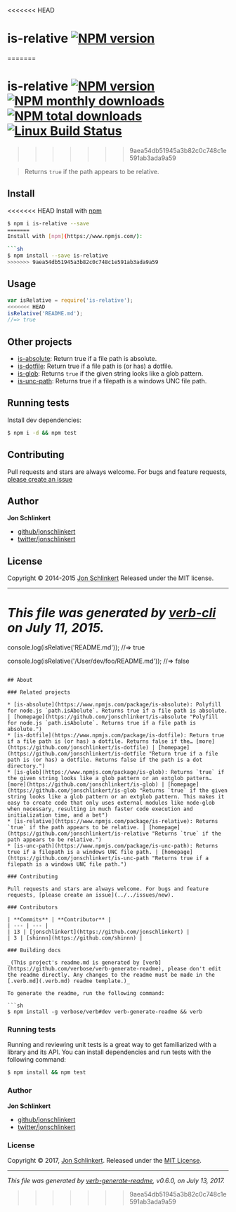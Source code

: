 <<<<<<< HEAD
# is-relative [![NPM version](https://badge.fury.io/js/is-relative.svg)](http://badge.fury.io/js/is-relative)
=======
# is-relative [![NPM version](https://img.shields.io/npm/v/is-relative.svg?style=flat)](https://www.npmjs.com/package/is-relative) [![NPM monthly downloads](https://img.shields.io/npm/dm/is-relative.svg?style=flat)](https://npmjs.org/package/is-relative) [![NPM total downloads](https://img.shields.io/npm/dt/is-relative.svg?style=flat)](https://npmjs.org/package/is-relative) [![Linux Build Status](https://img.shields.io/travis/jonschlinkert/is-relative.svg?style=flat&label=Travis)](https://travis-ci.org/jonschlinkert/is-relative)
>>>>>>> 9aea54db51945a3b82c0c748c1e591ab3ada9a59

> Returns `true` if the path appears to be relative.

## Install

<<<<<<< HEAD
Install with [npm](https://www.npmjs.com/)

```sh
$ npm i is-relative --save
=======
Install with [npm](https://www.npmjs.com/):

```sh
$ npm install --save is-relative
>>>>>>> 9aea54db51945a3b82c0c748c1e591ab3ada9a59
```

## Usage

```js
var isRelative = require('is-relative');
<<<<<<< HEAD
isRelative('README.md');
//=> true
```

## Other projects

* [is-absolute](https://github.com/jonschlinkert/is-absolute): Return true if a file path is absolute.
* [is-dotfile](https://github.com/jonschlinkert/is-dotfile): Return true if a file path is (or has) a dotfile.
* [is-glob](https://github.com/jonschlinkert/is-glob): Returns `true` if the given string looks like a glob pattern.
* [is-unc-path](https://github.com/jonschlinkert/is-unc-path): Returns true if a filepath is a windows UNC file path.

## Running tests

Install dev dependencies:

```sh
$ npm i -d && npm test
```

## Contributing

Pull requests and stars are always welcome. For bugs and feature requests, [please create an issue](https://github.com/jonschlinkert/is-relative/issues/new)

## Author

**Jon Schlinkert**

+ [github/jonschlinkert](https://github.com/jonschlinkert)
+ [twitter/jonschlinkert](http://twitter.com/jonschlinkert)

## License

Copyright © 2014-2015 [Jon Schlinkert](https://github.com/jonschlinkert)
Released under the MIT license.

***

_This file was generated by [verb-cli](https://github.com/assemble/verb-cli) on July 11, 2015._
=======
console.log(isRelative('README.md'));
//=> true

console.log(isRelative('/User/dev/foo/README.md'));
//=> false
```

## About

### Related projects

* [is-absolute](https://www.npmjs.com/package/is-absolute): Polyfill for node.js `path.isAbolute`. Returns true if a file path is absolute. | [homepage](https://github.com/jonschlinkert/is-absolute "Polyfill for node.js `path.isAbolute`. Returns true if a file path is absolute.")
* [is-dotfile](https://www.npmjs.com/package/is-dotfile): Return true if a file path is (or has) a dotfile. Returns false if the… [more](https://github.com/jonschlinkert/is-dotfile) | [homepage](https://github.com/jonschlinkert/is-dotfile "Return true if a file path is (or has) a dotfile. Returns false if the path is a dot directory.")
* [is-glob](https://www.npmjs.com/package/is-glob): Returns `true` if the given string looks like a glob pattern or an extglob pattern… [more](https://github.com/jonschlinkert/is-glob) | [homepage](https://github.com/jonschlinkert/is-glob "Returns `true` if the given string looks like a glob pattern or an extglob pattern. This makes it easy to create code that only uses external modules like node-glob when necessary, resulting in much faster code execution and initialization time, and a bet")
* [is-relative](https://www.npmjs.com/package/is-relative): Returns `true` if the path appears to be relative. | [homepage](https://github.com/jonschlinkert/is-relative "Returns `true` if the path appears to be relative.")
* [is-unc-path](https://www.npmjs.com/package/is-unc-path): Returns true if a filepath is a windows UNC file path. | [homepage](https://github.com/jonschlinkert/is-unc-path "Returns true if a filepath is a windows UNC file path.")

### Contributing

Pull requests and stars are always welcome. For bugs and feature requests, [please create an issue](../../issues/new).

### Contributors

| **Commits** | **Contributor** | 
| --- | --- |
| 13 | [jonschlinkert](https://github.com/jonschlinkert) |
| 3 | [shinnn](https://github.com/shinnn) |

### Building docs

_(This project's readme.md is generated by [verb](https://github.com/verbose/verb-generate-readme), please don't edit the readme directly. Any changes to the readme must be made in the [.verb.md](.verb.md) readme template.)_

To generate the readme, run the following command:

```sh
$ npm install -g verbose/verb#dev verb-generate-readme && verb
```

### Running tests

Running and reviewing unit tests is a great way to get familiarized with a library and its API. You can install dependencies and run tests with the following command:

```sh
$ npm install && npm test
```

### Author

**Jon Schlinkert**

* [github/jonschlinkert](https://github.com/jonschlinkert)
* [twitter/jonschlinkert](https://twitter.com/jonschlinkert)

### License

Copyright © 2017, [Jon Schlinkert](https://github.com/jonschlinkert).
Released under the [MIT License](LICENSE).

***

_This file was generated by [verb-generate-readme](https://github.com/verbose/verb-generate-readme), v0.6.0, on July 13, 2017._
>>>>>>> 9aea54db51945a3b82c0c748c1e591ab3ada9a59
